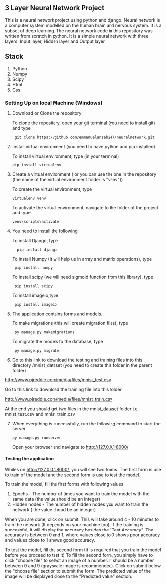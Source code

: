 ## 3 Layer Neural Network Project
This is a neural network project using python and django. Neural network is a computer system modelled on the human brain and nervous system.
It is a subset of deep learning. The neural network code in this repository was written from scratch in python. It is a simple neural network with three layers: Input layer, Hidden layer and Output layer

## Stack

1. Python
2. Numpy
3. Scipy
4. Html
5. Css

### Setting Up on local Machine (Windows)
1. Download or Clone the repository

    To clone the repository, open your git terminal (you need to install git) and type
    
        git clone https://github.com/emmanuelansah247/neuralnetwork.git
        
2. Install virtual environment (you need to have python and pip installed)

    To install virtual environment, type (in your terminal)
    
       pip install virtualenv
       
3. Create a virtual environment ( or you can use the one in the repository (the name of the virtual environment folder is "venv")) 

    To create the virtual environment, type
    
       virtualenv venv

    To activate the virtual environment, navigate to the folder of the project and type
    
       venv\scripts\activate
       
4. You need to install the following

    To install Django, type
    
         pip install django
    
    To install Numpy (It will help us in array and matrix operations), type
    
        pip install numpy
      
    To install scipy (we will need sigmoid function from this library), type
      
        pip install scipy
        
    To install imageio,type
     
        pip install imageio
        
5. The application contains forms and models.

    To make migrations (this will create migration files), type
    
        py manage.py makemigrations
        
    To migrate the models to the database, type
    
        py manage.py migrate
        
6. Go to this link to download the testing and training files into this directory /mnist_dataset (you need to create this folder in the parent folder)

http://www.pjreddie.com/media/files/mnist_test.csv

Go to this link to download the training file into this folder

http://www.pjreddie.com/media/files/mnist_train.csv

At the end you should get two files in the mnist_dataset folder i.e mnist_test.csv and mnist_train.csv

    
        
        
7. When everything is successfully, run the following command to start the server

       py manage.py runserver
     
     
     Open your browser and navigate to http://127.0.0.1:8000/
     
 
 #### Testing the application
 
Whiles on http://127.0.0.1:8000/, you will see two forms. The first form is use to train of the model and the second form is use to test the model.
 
To train the model, fill the first forms with following values
 1. Epochs - The number of times you want to train the model with the same data (the value should be an integer)
 2. Hidden nodes - The number of hidden nodes you want to train the network ( the value shoud be an integer)

When you are done, click on submit. This will take around 4 - 10 minutes to train the network (It depends on your machine too). If the training is successful, it will display the accuracy besides the "Test Accuracy". The accuracy is between 0 and 1, where values close to 0 shows poor accuracy and values close to 1 shows good accuracy.

To test the model, fill the second form (It is required that you train the model before you proceed to test it)
To fill the second form, you simply have to click "choose file" to select an image of a number. It should be a number between 0 and 9 (grayscale image is recommended).
Click on submit below the "choose file" section to submit the form. The predicted value of the image will be displayed close to the "Predicted value" section.
